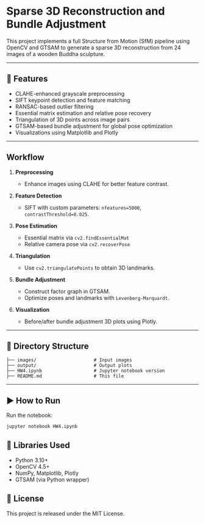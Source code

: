 # Sparse 3D Reconstruction and Bundle Adjustment

This project implements a full Structure from Motion (SfM) pipeline using OpenCV and GTSAM to generate a sparse 3D reconstruction from 24 images of a wooden Buddha sculpture.

---

## 📌 Features

- CLAHE-enhanced grayscale preprocessing
- SIFT keypoint detection and feature matching
- RANSAC-based outlier filtering
- Essential matrix estimation and relative pose recovery
- Triangulation of 3D points across image pairs
- GTSAM-based bundle adjustment for global pose optimization
- Visualizations using Matplotlib and Plotly

---

## Workflow

1. **Preprocessing**
   - Enhance images using CLAHE for better feature contrast.

2. **Feature Detection**
   - SIFT with custom parameters: `nfeatures=5000`, `contrastThreshold=0.025`.

3. **Pose Estimation**
   - Essential matrix via `cv2.findEssentialMat`
   - Relative camera pose via `cv2.recoverPose`

4. **Triangulation**
   - Use `cv2.triangulatePoints` to obtain 3D landmarks.

5. **Bundle Adjustment**
   - Construct factor graph in GTSAM.
   - Optimize poses and landmarks with `Levenberg-Marquardt`.

6. **Visualization**
   - Before/after bundle adjustment 3D plots using Plotly.

---

## 📂 Directory Structure

```
├── images/                     # Input images
├── output/                     # Output plots
├── HW4.ipynb                   # Jupyter notebook version
├── README.md                   # This file
```

---

## ▶️ How to Run
Run the notebook:
```bash
jupyter notebook HW4.ipynb
```

## 🧰 Libraries Used

- Python 3.10+
- OpenCV 4.5+
- NumPy, Matplotlib, Plotly
- GTSAM (via Python wrapper)

## 📜 License

This project is released under the MIT License.
